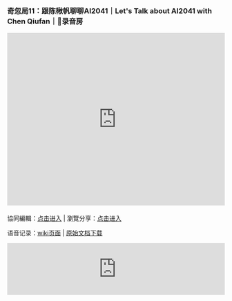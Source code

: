### 奇忽局11：跟陈楸帆聊聊AI2041｜Let's Talk about AI2041 with Chen Qiufan｜🎤录音房

<iframe width="100%" height="400" frameborder="0" src="https://www.mindmeister.com/maps/public_map_shell/1824499176/11-ai2041-let-s-talk-about-ai2041-with-chen-qiufan?width=600&height=400&z=auto&t=YyGZ8JnJLB&no_logo=1" scrolling="no" style="overflow: hidden; margin-bottom: 5px;">Your browser is not able to display frames. Please visit <a href="https://www.mindmeister.com/1824499176/11-ai2041-let-s-talk-about-ai2041-with-chen-qiufan?t=YyGZ8JnJLB" target="_blank">奇忽局11：跟陈楸帆聊聊AI2041｜Let's Talk about AI2041 with Chen Qiufan｜🎤录音房</a> on MindMeister.</iframe>

協同編輯：[点击进入](https://mm.tt/1824499176?t=YyGZ8JnJLB) | 瀏覽分享：[点击进入](https://www.mindmeister.com/1824499176/11-ai2041-let-s-talk-about-ai2041-with-chen-qiufan)

语音记录：[wiki页面](https://github.com/qihuju/qihuju.github.io/wiki/%E5%A5%87%E5%BF%BD%E5%B1%8011%EF%BC%9A%E8%B7%9F%E9%99%88%E6%A5%B8%E5%B8%86%E8%81%8A%E8%81%8AAI2041%EF%BD%9CLet's-Talk-about-AI2041-with-Chen-Qiufan-%E5%BD%95%E9%9F%B3%E6%96%87%E6%9C%AC) | [原始文档下载](../docs/qihuju11-ai2041-records.docx)

<iframe width="100%" height="120" src="https://www.mixcloud.com/widget/iframe/?hide_cover=1&feed=%2Fqihuju%2F%E5%A5%87%E5%BF%BD%E5%B1%8011%E8%B7%9F%E9%99%88%E6%A5%B8%E5%B8%86%E8%81%8A%E8%81%8Aai2041lets-talk-about-ai2041-with-chen-qiufan%E5%BD%95%E9%9F%B3%E6%88%BF%2F" frameborder="0" ></iframe>